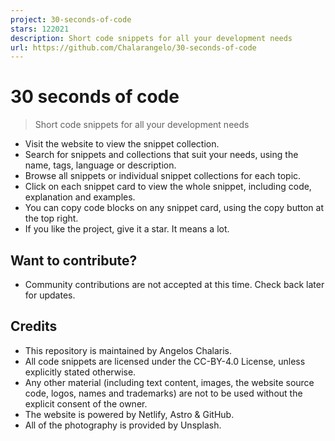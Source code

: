 ```yaml
---
project: 30-seconds-of-code
stars: 122021
description: Short code snippets for all your development needs
url: https://github.com/Chalarangelo/30-seconds-of-code
---
```


30 seconds of code
==================

> Short code snippets for all your development needs

-   Visit the website to view the snippet collection.
-   Search for snippets and collections that suit your needs, using the name, tags, language or description.
-   Browse all snippets or individual snippet collections for each topic.
-   Click on each snippet card to view the whole snippet, including code, explanation and examples.
-   You can copy code blocks on any snippet card, using the copy button at the top right.
-   If you like the project, give it a star. It means a lot.

Want to contribute?
-------------------

-   Community contributions are not accepted at this time. Check back later for updates.

Credits
-------

-   This repository is maintained by Angelos Chalaris.
-   All code snippets are licensed under the CC-BY-4.0 License, unless explicitly stated otherwise.
-   Any other material (including text content, images, the website source code, logos, names and trademarks) are not to be used without the explicit consent of the owner.
-   The website is powered by Netlify, Astro & GitHub.
-   All of the photography is provided by Unsplash.
